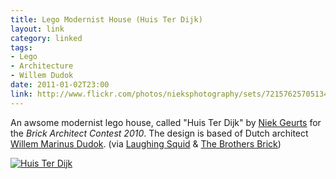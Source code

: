 ```yaml
---
title: Lego Modernist House (Huis Ter Dijk)
layout: link
category: linked
tags:
- Lego
- Architecture
- Willem Dudok
date: 2011-01-02T23:00
link: http://www.flickr.com/photos/nieksphotography/sets/72157625705134050/
---
```


An awsome modernist lego house, called "Huis Ter Dijk" by [Niek Geurts](http://www.flickr.com/photos/nieksphotography/ "Niek Geurts Flickr Porfile") for the *Brick Architect Contest 2010*. The design is based of Dutch architect [Willem Marinus Dudok](http://en.wikipedia.org/wiki/Willem_Marinus_Dudok). (via [Laughing Squid](http://laughingsquid.com/huis-ter-dijk-a-lego-modernist-house/ "Laughing Squid - Huis ter Dijk, A LEGO Modernist House") & [The Brothers Brick](http://www.brothers-brick.com/2010/12/30/modernist-house/ "The Brothers Brick - Modernist house"))

<div class="inline illustration">
	<a href="http://cdn.mylesbraithwaite.com/media/uploads/linked/2011-01-02-lego-modernist-house/large.jpg" title="Huis Ter Dijk"><img src="http://cdn.mylesbraithwaite.com/media/uploads/linked/2011-01-02-lego-modernist-house/medium.jpg" alt="Huis Ter Dijk"></a>
</div>